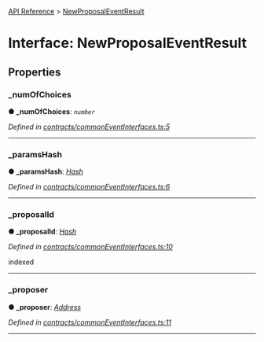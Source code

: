 [API Reference](../README.md) > [NewProposalEventResult](../interfaces/NewProposalEventResult.md)



# Interface: NewProposalEventResult


## Properties
<a id="_numOfChoices"></a>

###  _numOfChoices

**●  _numOfChoices**:  *`number`* 

*Defined in [contracts/commonEventInterfaces.ts:5](https://github.com/daostack/arc.js/blob/caacbb2/lib/contracts/commonEventInterfaces.ts#L5)*





___

<a id="_paramsHash"></a>

###  _paramsHash

**●  _paramsHash**:  *[Hash](../#Hash)* 

*Defined in [contracts/commonEventInterfaces.ts:6](https://github.com/daostack/arc.js/blob/caacbb2/lib/contracts/commonEventInterfaces.ts#L6)*





___

<a id="_proposalId"></a>

###  _proposalId

**●  _proposalId**:  *[Hash](../#Hash)* 

*Defined in [contracts/commonEventInterfaces.ts:10](https://github.com/daostack/arc.js/blob/caacbb2/lib/contracts/commonEventInterfaces.ts#L10)*



indexed




___

<a id="_proposer"></a>

###  _proposer

**●  _proposer**:  *[Address](../#Address)* 

*Defined in [contracts/commonEventInterfaces.ts:11](https://github.com/daostack/arc.js/blob/caacbb2/lib/contracts/commonEventInterfaces.ts#L11)*





___


